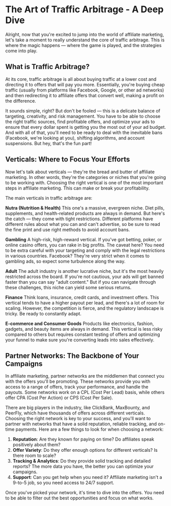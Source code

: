 # The Art of Traffic Arbitrage - A Deep Dive

Alright, now that you're excited to jump into the world of affiliate marketing, let's take a moment to really understand the core of traffic arbitrage. This is where the magic happens — where the game is played, and the strategies come into play.

## What is Traffic Arbitrage?

At its core, traffic arbitrage is all about buying traffic at a lower cost and directing it to offers that will pay you more. Essentially, you're buying cheap traffic (usually from platforms like Facebook, Google, or other ad networks) and then redirecting it to affiliate offers that convert well, making a profit on the difference.

It sounds simple, right? But don't be fooled — this is a delicate balance of targeting, creativity, and risk management. You have to be able to choose the right traffic sources, find profitable offers, and optimize your ads to ensure that every dollar spent is getting you the most out of your ad budget. And with all of that, you'll need to be ready to deal with the inevitable bans (Facebook, we're looking at you), shifting algorithms, and account suspensions. But hey, that's the fun part!

## Verticals: Where to Focus Your Efforts

Now let's talk about verticals — they're the bread and butter of affiliate marketing. In other words, they're the categories or niches that you're going to be working with. Choosing the right vertical is one of the most important steps in affiliate marketing. This can make or break your profitability.

The main verticals in traffic arbitrage are:

**Nutra (Nutrition & Health)**
This one's a massive, evergreen niche. Diet pills, supplements, and health-related products are always in demand. But here's the catch — they come with tight restrictions. Different platforms have different rules about what you can and can't advertise, so be sure to read the fine print and use right methods to avoid account bans.

**Gambling**
A high-risk, high-reward vertical. If you've got betting, poker, or online casino offers, you can rake in big profits. The caveat here? You need to be extra careful with your targeting and comply with the legal restrictions in various countries. Facebook? They're very strict when it comes to gambling ads, so expect some turbulence along the way.

**Adult**
The adult industry is another lucrative niche, but it's the most heavily restricted across the board. If you're not cautious, your ads will get banned faster than you can say "adult content." But if you can navigate through these challenges, this niche can yield some serious returns.

**Finance**
Think loans, insurance, credit cards, and investment offers. This vertical tends to have a higher payout per lead, and there's a lot of room for scaling. However, the competition is fierce, and the regulatory landscape is tricky. Be ready to constantly adapt.

**E-commerce and Consumer Goods**
Products like electronics, fashion, gadgets, and beauty items are always in demand. This vertical is less risky compared to others but requires constant testing of offers and optimizing your funnel to make sure you're converting leads into sales effectively.

## Partner Networks: The Backbone of Your Campaigns

In affiliate marketing, partner networks are the middlemen that connect you with the offers you'll be promoting. These networks provide you with access to a range of offers, track your performance, and handle the payouts. Some networks work on a CPL (Cost Per Lead) basis, while others offer CPA (Cost Per Action) or CPS (Cost Per Sale).

There are big players in the industry, like ClickBank, MaxBounty, and PeerFly, which have thousands of offers across different verticals. Choosing the right network is key to your success, and you'll want to partner with networks that have a solid reputation, reliable tracking, and on-time payments. Here are a few things to look for when choosing a network:

1. **Reputation**: Are they known for paying on time? Do affiliates speak positively about them?
2. **Offer Variety**: Do they offer enough options for different verticals? Is there room to scale?
3. **Tracking & Analytics**: Do they provide solid tracking and detailed reports? The more data you have, the better you can optimize your campaigns.
4. **Support**: Can you get help when you need it? Affiliate marketing isn't a 9-to-5 job, so you need access to 24/7 support.

Once you've picked your network, it's time to dive into the offers. You need to be able to filter out the best opportunities and focus on what works.